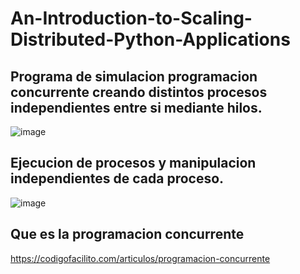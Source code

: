 # An-Introduction-to-Scaling-Distributed-Python-Applications


## Programa de simulacion programacion concurrente creando distintos procesos independientes entre si mediante hilos.
![image](https://github.com/MichiPichu/An-Introduction-to-Scaling-Distributed-Python-Applications/assets/114275482/8ee4637d-b7c9-41ff-a23d-8236ae7bac70)

## Ejecucion de procesos y manipulacion independientes de cada proceso.
![image](https://github.com/MichiPichu/An-Introduction-to-Scaling-Distributed-Python-Applications/assets/114275482/fe9b8ef5-f9ef-4269-bd82-a0c6b7b2d9d7)


## Que es la programacion concurrente
https://codigofacilito.com/articulos/programacion-concurrente
